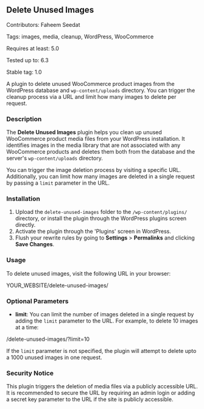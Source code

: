 ## Delete Unused Images ##

Contributors: Faheem Seedat

Tags: images, media, cleanup, WordPress, WooCommerce

Requires at least: 5.0

Tested up to: 6.3

Stable tag: 1.0


A plugin to delete unused  WooCommerce product images from the WordPress database and `wp-content/uploads` directory. You can trigger the cleanup process via a URL and limit how many images to delete per request.

### Description ###

The **Delete Unused Images** plugin helps you clean up unused  WooCommerce product media files from your WordPress installation. It identifies images in the media library that are not associated with any WooCommerce products and deletes them both from the database and the server's `wp-content/uploads` directory.

You can trigger the image deletion process by visiting a specific URL. Additionally, you can limit how many images are deleted in a single request by passing a `limit` parameter in the URL.

### Installation ###

1. Upload the `delete-unused-images` folder to the `/wp-content/plugins/` directory, or install the plugin through the WordPress plugins screen directly.
2. Activate the plugin through the 'Plugins' screen in WordPress.
3. Flush your rewrite rules by going to **Settings** > **Permalinks** and clicking **Save Changes**.

### Usage ###

To delete unused images, visit the following URL in your browser:

YOUR_WEBSITE/delete-unused-images/


### Optional Parameters

- **limit**: You can limit the number of images deleted in a single request by adding the `limit` parameter to the URL. For example, to delete 10 images at a time:

/delete-unused-images/?limit=10


If the `limit` parameter is not specified, the plugin will attempt to delete upto a 1000 unused images in one request.

### Security Notice ###

This plugin triggers the deletion of media files via a publicly accessible URL. It is recommended to secure the URL by requiring an admin login or adding a secret key parameter to the URL if the site is publicly accessible.


